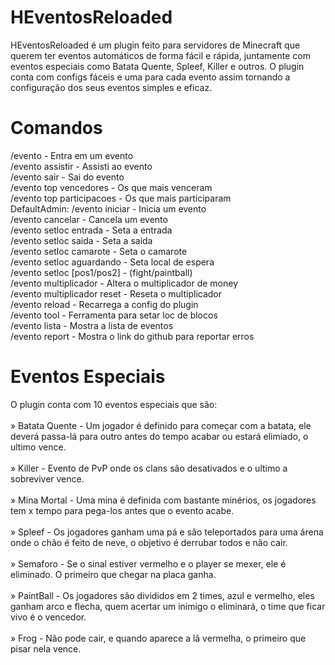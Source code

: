 # HEventosReloaded
HEventosReloaded é um plugin feito para servidores de Minecraft que querem ter eventos automáticos de forma fácil e rápida, juntamente com eventos especiais como Batata Quente, Spleef, Killer e outros. O plugin conta com configs fáceis e uma para cada evento assim tornando a configuração dos seus eventos simples e eficaz.

# Comandos
/evento - Entra em um evento<br>
/evento assistir - Assisti ao evento<br>
/evento sair - Sai do evento<br>
/evento top vencedores - Os que mais venceram<br>
/evento top participacoes - Os que mais participaram<br>
DefaultAdmin:
/evento iniciar <nome> - Inicia um evento<br>
/evento cancelar - Cancela um evento<br>
/evento setloc entrada <evento> - Seta a entrada<br>
/evento setloc saida <evento> - Seta a saida<br>
/evento setloc camarote <evento> - Seta o camarote<br>
/evento setloc aguardando <evento> - Seta local de espera<br>
/evento setloc [pos1/pos2] <evento> - (fight/paintball)<br>
/evento multiplicador - Altera o multiplicador de money<br>
/evento multiplicador reset - Reseta o multiplicador<br>
/evento reload - Recarrega a config do plugin<br>
/evento tool <evento> - Ferramenta para setar loc de blocos<br>
/evento lista - Mostra a lista de eventos<br>
/evento report - Mostra o link do github para reportar erros<br>

# Eventos Especiais
O plugin conta com 10 eventos especiais que são: <br><br>
» Batata Quente - Um jogador é definido para começar com a batata, ele deverá passa-lá para outro antes do tempo acabar ou estará elimiado, o ultimo vence.<br><br>
» Killer - Evento de PvP onde os clans são desativados e o ultimo a sobreviver vence.<br><br>
» Mina Mortal - Uma mina é definida com bastante minérios, os jogadores tem x tempo para pega-los antes que o evento acabe.<br><br>
» Spleef - Os jogadores ganham uma pá e são teleportados para uma árena onde o chão é feito de neve, o objetivo é derrubar todos e não cair.<br><br>
» Semaforo - Se o sinal estiver vermelho e o player se mexer, ele é eliminado. O primeiro que chegar na placa ganha.<br><br>
» PaintBall - Os jogadores são divididos em 2 times, azul e vermelho, eles ganham arco e flecha, quem acertar um inimigo o eliminará, o time que ficar vivo é o vencedor.<br><br>
» Frog - Não pode cair, e quando aparece a lã vermelha, o primeiro que pisar nela vence.<br><br>
